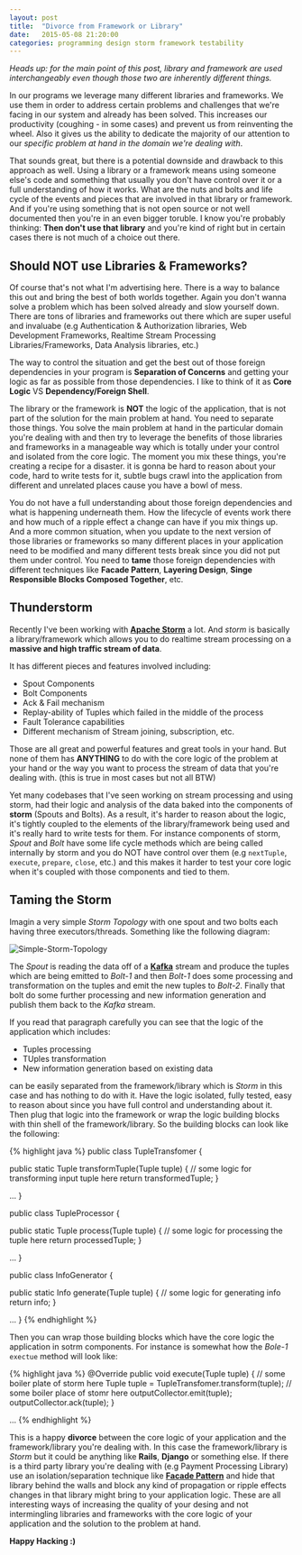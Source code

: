 ```yaml
---
layout: post
title:  "Divorce from Framework or Library"
date:   2015-05-08 21:20:00
categories: programming design storm framework testability
---
```


*Heads up: for the main point of this post, library and framework are used interchangeably even though those two are inherently different things.*

In our programs we leverage many different libraries and frameworks. We use them in order to address certain problems and challenges that we're facing in our system and already has been solved. This increases our productivity (coughing - in some cases) and prevent us from reinventing the wheel. Also it gives us the ability to dedicate the majority of our attention to our *specific problem at hand in the domain we're dealing with*.

That sounds great, but there is a potential downside and drawback to this approach as well. Using a library or a framework means using someone else's code and something that usually you don't have control over it or a full understanding of how it works. What are the nuts and bolts and life cycle of the events and pieces that are involved in that library or framework. And if you're using something that is not open source or not well documented then you're in an even bigger toruble. I know you're probably thinking: **Then don't use that library** and you're kind of right but in certain cases there is not much of a choice out there.

## Should NOT use Libraries & Frameworks?

Of course that's not what I'm advertising here. There is a way to balance this out and bring the best of both worlds together. Again you don't wanna solve a problem which has been solved already and slow yourself down. There are tons of libraries and frameworks out there which are super useful and invaluabe (e.g Authentication & Authorization libraries, Web Development Frameworks, Realtime Stream Processing Libraries/Frameworks, Data Analysis libraries, etc.)

The way to control the situation and get the best out of those foreign dependencies in your program is **Separation of Concerns** and getting your logic as far as possible from those dependencies. I like to think of it as **Core Logic** VS **Dependency/Foreign Shell**.

The library or the framework is **NOT** the logic of the application, that is not part of the solution for the main problem at hand. You need to separate those things. You solve the main problem at hand in the particular domain you're dealing with and then try to leverage the benefits of those libraries and frameworks in a manageable way which is totally under your control and isolated from the core logic. The moment you mix these things, you're creating a recipe for a disaster. it is gonna be hard to reason about your code, hard to write tests for it, subtle bugs crawl into the application from different and unrelated places cause you have a bowl of mess.

You do not have a full understanding about those foreign dependencies and what is happening underneath them. How the lifecycle of events work there and how much of a ripple effect a change can have if you mix things up. And a more common situation, when you update to the next version of those libraries or frameworks so many different places in your application need to be modified and many different tests break since you did not put them under control. You need to **tame** those foreign dependencies with different techniques like **Facade Pattern**, **Layering Design**, **Singe Responsible Blocks Composed Together**, etc.

## Thunderstorm

Recently I've been working with [**Apache Storm**](https://storm.apache.org/) a lot. And *storm* is basically a library/framework which allows you to do realtime stream processing on a **massive and high traffic stream of data**.

It has different pieces and features involved including:

  - Spout Components
  - Bolt Components
  - Ack & Fail mechanism
  - Replay-ability of Tuples which failed in the middle of the process
  - Fault Tolerance capabilities
  - Different mechanism of Stream joining, subscription, etc.
  
Those are all great and powerful features and great tools in your hand. But none of them has **ANYTHING** to do with the core logic of the problem at your hand or the way you want to process the stream of data that you're dealing with. (this is true in most cases but not all BTW)

Yet many codebases that I've seen working on stream processing and using storm, had their logic and analysis of the data baked into the components of **storm** (Spouts and Bolts). As a result, it's harder to reason about the logic, it's tightly coupled to the elements of the library/framework being used and it's really hard to write tests for them. For instance components of storm, *Spout* and *Bolt* have some life cycle methods which are being called internally by storm and you do NOT have control over them (e.g `nextTuple`, `execute`, `prepare`, `close`, etc.) and this makes it harder to test your core logic when it's coupled with those components and tied to them. 


## Taming the Storm


Imagin a very simple *Storm Topology* with one spout and two bolts each having three executors/threads. Something like the following diagram:

![Simple-Storm-Topology](https://dl.dropboxusercontent.com/u/100502983/divorce_from_lib/Simple-Storm-Topology.png)

The *Spout* is reading the data off of a [**Kafka**](http://kafka.apache.org/) stream and produce the tuples which are being emitted to *Bolt-1* and then *Bolt-1* does some processing and transformation on the tuples and emit the new tuples to *Bolt-2*. Finally that bolt do some further processing and new information generation and publish them back to the *Kafka* stream.

If you read that paragraph carefully you can see that the logic of the application which includes:

 - Tuples processing
 - TUples transformation
 - New information generation based on existing data
 
can be easily separated from the framework/library which is *Storm* in this case and has nothing to do with it. Have the logic isolated, fully tested, easy to reason about since you have full control and understanding about it. Then plug that logic into the framework or wrap the logic building blocks with thin shell of the framework/library. So the building blocks can look like the following:

{% highlight java %}
public class TupleTransfomer {

  public static Tuple transformTuple(Tuple tuple) {
    // some logic for transforming input tuple here
    return transformedTuple;
  }
  
  ...
}

public class TupleProcessor {

  public static Tuple process(Tuple tuple) {
    // some logic for processing the tuple here
    return processedTuple;
  }
  
  ...
}

public class InfoGenerator {

  public static Info generate(Tuple tuple) {
    // some logic for generating info
    return info;
  }
  
  ...
}
{% endhighlight %}

Then you can wrap those building blocks which have the core logic the application in sotrm components. For instance is somewhat how the *Bole-1* `exectue` method will look like:

{% highlight java %}
@Override
public void execute(Tuple tuple) {
  // some boiler plate of storm here
  Tuple tuple = TupleTransfomer.transform(tuple);
  // some boiler place of stomr here
  outputCollector.emit(tuple);
  outputCollector.ack(tuple);
}

...
{% endhighlight %}

This is a happy **divorce** between the core logic of your application and the framework/library you're dealing with. In this case the framework/library is *Storm* but it could be anything like **Rails**, **Django** or something else. If there is a third party library you're dealing with (e.g Payment Processing Library) use an isolation/separation technique like [**Facade Pattern**](http://en.wikipedia.org/wiki/Facade_pattern) and hide that library behind the walls and block any kind of propagation or ripple effects changes in that library might bring to your application logic. These are all interesting ways of increasing the quality of your desing and not intermingling libraries and frameworks with the core logic of your application and the solution to the problem at hand.

**Happy Hacking :)**
